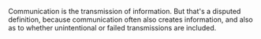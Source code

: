 Communication is the transmission of information. But that's a disputed definition, because communication often also creates information, and also as to whether unintentional or failed transmissions are included.
